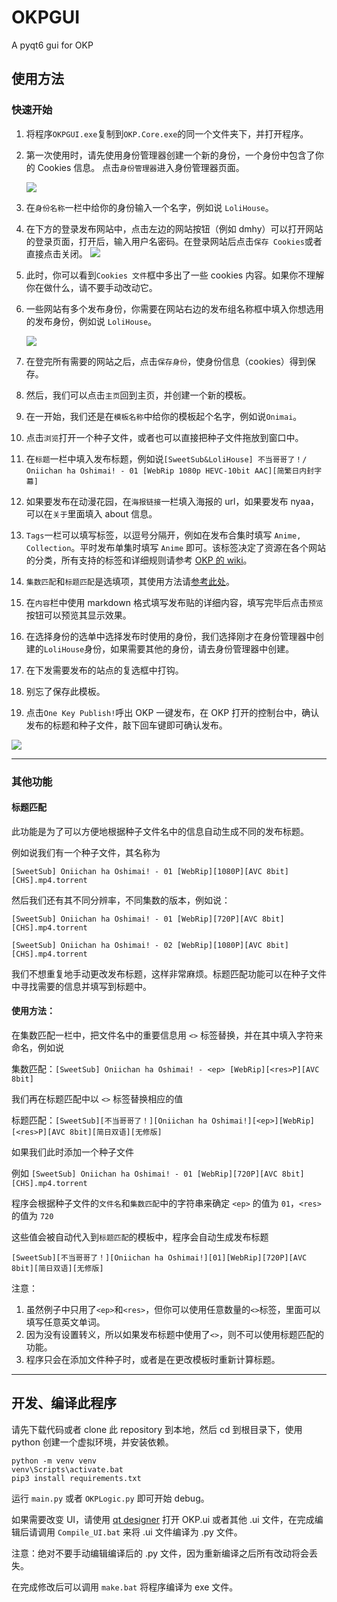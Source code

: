 # OKPGUI
A pyqt6 gui for OKP

## 使用方法

### 快速开始

1. 将程序`OKPGUI.exe`复制到`OKP.Core.exe`的同一个文件夹下，并打开程序。
   
2. 第一次使用时，请先使用身份管理器创建一个新的身份，一个身份中包含了你的 Cookies 信息。
   点击`身份管理器`进入身份管理器页面。

   ![](/image/ProfileManager01.jpg)

3. 在`身份名称`一栏中给你的身份输入一个名字，例如说 `LoliHouse`。

4. 在下方的登录发布网站中，点击左边的网站按钮（例如 dmhy）可以打开网站的登录页面，打开后，输入用户名密码。在登录网站后点击`保存 Cookies`或者直接点击关闭。
   ![](image/login.jpg)

5. 此时，你可以看到`Cookies 文件`框中多出了一些 cookies 内容。如果你不理解你在做什么，请不要手动改动它。
   
6. 一些网站有多个发布身份，你需要在网站右边的发布组名称框中填入你想选用的发布身份，例如说 `LoliHouse`。 
   
   ![](image/ProfileManager02.jpg)

7. 在登完所有需要的网站之后，点击`保存身份`，使身份信息（cookies）得到保存。

8. 然后，我们可以点击`主页`回到主页，并创建一个新的模板。

9.  在一开始，我们还是在`模板名称`中给你的模板起个名字，例如说`Onimai`。

10. 点击`浏览`打开一个种子文件，或者也可以直接把种子文件拖放到窗口中。

11. 在`标题`一栏中填入发布标题，例如说`[SweetSub&LoliHouse] 不当哥哥了！/ Oniichan ha Oshimai! - 01 [WebRip 1080p HEVC-10bit AAC][简繁日内封字幕]`

12. 如果要发布在动漫花园，在`海报链接`一栏填入海报的 url，如果要发布 nyaa，可以在`关于`里面填入 about 信息。

13. `Tags`一栏可以填写标签，以逗号分隔开，例如在发布合集时填写 `Anime, Collection`。平时发布单集时填写 `Anime` 即可。该标签决定了资源在各个网站的分类，所有支持的标签和详细规则请参考 [OKP 的 wiki](https://github.com/AmusementClub/OKP/wiki/TagsConvert)。

14. `集数匹配`和`标题匹配`是选填项，其使用方法请[参考此处](#标题匹配)。

15. 在`内容`栏中使用 markdown 格式填写发布贴的详细内容，填写完毕后点击`预览`按钮可以预览其显示效果。

16. 在选择身份的选单中选择发布时使用的身份，我们选择刚才在身份管理器中创建的`LoliHouse`身份，如果需要其他的身份，请去身份管理器中创建。

17. 在下发需要发布的站点的复选框中打钩。

18. 别忘了保存此模板。

19. 点击`One Key Publish!`呼出 OKP 一键发布，在 OKP 打开的控制台中，确认发布的标题和种子文件，敲下回车键即可确认发布。

![](image/Home01.jpg)

---

### 其他功能

#### 标题匹配

此功能是为了可以方便地根据种子文件名中的信息自动生成不同的发布标题。


例如说我们有一个种子文件，其名称为

`[SweetSub] Oniichan ha Oshimai! - 01 [WebRip][1080P][AVC 8bit][CHS].mp4.torrent`

然后我们还有其不同分辨率，不同集数的版本，例如说：

`[SweetSub] Oniichan ha Oshimai! - 01 [WebRip][720P][AVC 8bit][CHS].mp4.torrent`

`[SweetSub] Oniichan ha Oshimai! - 02 [WebRip][1080P][AVC 8bit][CHS].mp4.torrent`

我们不想重复地手动更改发布标题，这样非常麻烦。标题匹配功能可以在种子文件中寻找需要的信息并填写到标题中。

#### 使用方法：

在集数匹配一栏中，把文件名中的重要信息用 `<>` 标签替换，并在其中填入字符来命名，例如说

集数匹配：`[SweetSub] Oniichan ha Oshimai! - <ep> [WebRip][<res>P][AVC 8bit]`

我们再在标题匹配中以 `<>` 标签替换相应的值

标题匹配：`[SweetSub][不当哥哥了！][Oniichan ha Oshimai!][<ep>][WebRip][<res>P][AVC 8bit][简日双语][无修版]`

如果我们此时添加一个种子文件

例如 `[SweetSub] Oniichan ha Oshimai! - 01 [WebRip][720P][AVC 8bit][CHS].mp4.torrent`

程序会根据种子文件的`文件名`和`集数匹配`中的字符串来确定 `<ep>` 的值为 `01`，`<res>` 的值为 `720`

这些值会被自动代入到`标题匹配`的模板中，程序会自动生成发布标题

`[SweetSub][不当哥哥了！][Oniichan ha Oshimai!][01][WebRip][720P][AVC 8bit][简日双语][无修版]`

注意：
1. 虽然例子中只用了`<ep>`和`<res>`，但你可以使用任意数量的`<>`标签，里面可以填写任意英文单词。
2. 因为没有设置转义，所以如果发布标题中使用了`<>`，则不可以使用标题匹配的功能。
3. 程序只会在添加文件种子时，或者是在更改模板时重新计算标题。

---

## 开发、编译此程序



请先下载代码或者 clone 此 repository 到本地，然后 cd 到根目录下，使用 python 创建一个虚拟环境，并安装依赖。

```
python -m venv venv
venv\Scripts\activate.bat
pip3 install requirements.txt
```

运行 `main.py` 或者 `OKPLogic.py` 即可开始 debug。

如果需要改变 UI，请使用 [qt designer](https://build-system.fman.io/qt-designer-download) 打开 OKP.ui 或者其他 .ui 文件，在完成编辑后请调用 `Compile_UI.bat` 来将 .ui 文件编译为 .py 文件。

注意：绝对不要手动编辑编译后的 .py 文件，因为重新编译之后所有改动将会丢失。

在完成修改后可以调用 `make.bat` 将程序编译为 exe 文件。 
